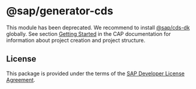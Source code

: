 # @sap/generator-cds

This module has been deprecated. We recommend to install [@sap/cds-dk](https://www.npmjs.com/package/@sap/cds-dk) globally. See section [Getting Started](https://cap.cloud.sap/docs/get-started/) in the CAP documentation for information about project creation and project structure.

## License
This package is provided under the terms of the [SAP Developer License Agreement](https://tools.hana.ondemand.com/developer-license-3_1.txt).
